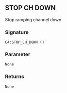 ## STOP CH  DOWN

Stop ramping channel down.


### Signature

`C4:STOP_CH_DOWN ()`


### Parameter

`None`


### Returns

`None`